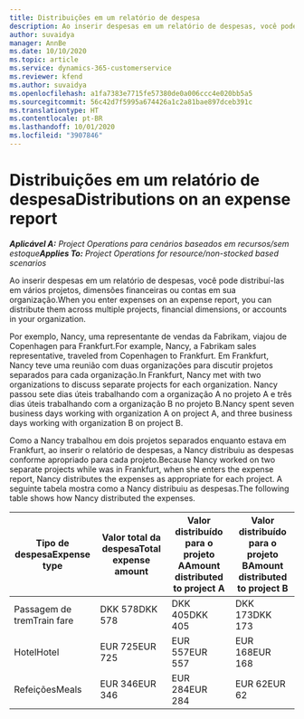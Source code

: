 ```yaml
---
title: Distribuições em um relatório de despesa
description: Ao inserir despesas em um relatório de despesas, você pode distribuí-las em vários projetos, entidades legais ou contas em sua organização.
author: suvaidya
manager: AnnBe
ms.date: 10/10/2020
ms.topic: article
ms.service: dynamics-365-customerservice
ms.reviewer: kfend
ms.author: suvaidya
ms.openlocfilehash: a1fa7383e7715fe57380de0a006ccc4e020bb5a5
ms.sourcegitcommit: 56c42d7f5995a674426a1c2a81bae897dceb391c
ms.translationtype: HT
ms.contentlocale: pt-BR
ms.lasthandoff: 10/01/2020
ms.locfileid: "3907846"
---
```

# <a name="distributions-on-an-expense-report"></a><span data-ttu-id="31325-103">Distribuições em um relatório de despesa</span><span class="sxs-lookup"><span data-stu-id="31325-103">Distributions on an expense report</span></span>

<span data-ttu-id="31325-104">_**Aplicável A:** Project Operations para cenários baseados em recursos/sem estoque_</span><span class="sxs-lookup"><span data-stu-id="31325-104">_**Applies To:** Project Operations for resource/non-stocked based scenarios_</span></span>

<span data-ttu-id="31325-105">Ao inserir despesas em um relatório de despesas, você pode distribuí-las em vários projetos, dimensões financeiras ou contas em sua organização.</span><span class="sxs-lookup"><span data-stu-id="31325-105">When you enter expenses on an expense report, you can distribute them across multiple projects, financial dimensions, or accounts in your organization.</span></span>

<span data-ttu-id="31325-106">Por exemplo, Nancy, uma representante de vendas da Fabrikam, viajou de Copenhagen para Frankfurt.</span><span class="sxs-lookup"><span data-stu-id="31325-106">For example, Nancy, a Fabrikam sales representative, traveled from Copenhagen to Frankfurt.</span></span> <span data-ttu-id="31325-107">Em Frankfurt, Nancy teve uma reunião com duas organizações para discutir projetos separados para cada organização.</span><span class="sxs-lookup"><span data-stu-id="31325-107">In Frankfurt, Nancy met with two organizations to discuss separate projects for each organization.</span></span> <span data-ttu-id="31325-108">Nancy passou sete dias úteis trabalhando com a organização A no projeto A e três dias úteis trabalhando com a organização B no projeto B.</span><span class="sxs-lookup"><span data-stu-id="31325-108">Nancy spent seven business days working with organization A on project A, and three business days working with organization B on project B.</span></span>

<span data-ttu-id="31325-109">Como a Nancy trabalhou em dois projetos separados enquanto estava em Frankfurt, ao inserir o relatório de despesas, a Nancy distribuiu as despesas conforme apropriado para cada projeto.</span><span class="sxs-lookup"><span data-stu-id="31325-109">Because Nancy worked on two separate projects while was in Frankfurt, when she enters the expense report, Nancy distributes the expenses as appropriate for each project.</span></span> <span data-ttu-id="31325-110">A seguinte tabela mostra como a Nancy distribuiu as despesas.</span><span class="sxs-lookup"><span data-stu-id="31325-110">The following table shows how Nancy distributed the expenses.</span></span>

| <span data-ttu-id="31325-111">Tipo de despesa</span><span class="sxs-lookup"><span data-stu-id="31325-111">Expense type</span></span> | <span data-ttu-id="31325-112">Valor total da despesa</span><span class="sxs-lookup"><span data-stu-id="31325-112">Total expense amount</span></span> | <span data-ttu-id="31325-113">Valor distribuído para o projeto A</span><span class="sxs-lookup"><span data-stu-id="31325-113">Amount distributed to project A</span></span> | <span data-ttu-id="31325-114">Valor distribuído para o projeto B</span><span class="sxs-lookup"><span data-stu-id="31325-114">Amount distributed to project B</span></span> |
|--------------|----------------------|---------------------------------|---------------------------------|
| <span data-ttu-id="31325-115">Passagem de trem</span><span class="sxs-lookup"><span data-stu-id="31325-115">Train fare</span></span>   | <span data-ttu-id="31325-116">DKK 578</span><span class="sxs-lookup"><span data-stu-id="31325-116">DKK 578</span></span>              | <span data-ttu-id="31325-117">DKK 405</span><span class="sxs-lookup"><span data-stu-id="31325-117">DKK 405</span></span>                         | <span data-ttu-id="31325-118">DKK 173</span><span class="sxs-lookup"><span data-stu-id="31325-118">DKK 173</span></span>                         |
| <span data-ttu-id="31325-119">Hotel</span><span class="sxs-lookup"><span data-stu-id="31325-119">Hotel</span></span>        | <span data-ttu-id="31325-120">EUR 725</span><span class="sxs-lookup"><span data-stu-id="31325-120">EUR 725</span></span>              | <span data-ttu-id="31325-121">EUR 557</span><span class="sxs-lookup"><span data-stu-id="31325-121">EUR 557</span></span>                         | <span data-ttu-id="31325-122">EUR 168</span><span class="sxs-lookup"><span data-stu-id="31325-122">EUR 168</span></span>                         |
| <span data-ttu-id="31325-123">Refeições</span><span class="sxs-lookup"><span data-stu-id="31325-123">Meals</span></span>        | <span data-ttu-id="31325-124">EUR 346</span><span class="sxs-lookup"><span data-stu-id="31325-124">EUR 346</span></span>              | <span data-ttu-id="31325-125">EUR 284</span><span class="sxs-lookup"><span data-stu-id="31325-125">EUR 284</span></span>                         | <span data-ttu-id="31325-126">EUR 62</span><span class="sxs-lookup"><span data-stu-id="31325-126">EUR 62</span></span>                          |
